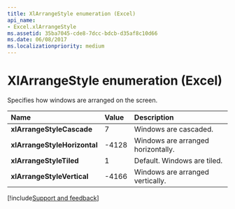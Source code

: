 ```yaml
---
title: XlArrangeStyle enumeration (Excel)
api_name:
- Excel.xlArrangeStyle
ms.assetid: 35ba7045-cde8-7dcc-bdcb-d35af8c10d66
ms.date: 06/08/2017
ms.localizationpriority: medium
---
```



# XlArrangeStyle enumeration (Excel)

Specifies how windows are arranged on the screen.

|Name|Value|Description|
|:-----|:-----|:-----|
| **xlArrangeStyleCascade**|7|Windows are cascaded.|
| **xlArrangeStyleHorizontal**|-4128|Windows are arranged horizontally.|
| **xlArrangeStyleTiled**|1|Default. Windows are tiled.|
| **xlArrangeStyleVertical**|-4166|Windows are arranged vertically.|

[!include[Support and feedback](~/includes/feedback-boilerplate.md)]